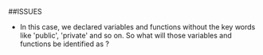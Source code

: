 ##ISSUES
* In this case, we declared variables and functions without the key words like 'public', 'private' and so on. So what will those variables and functions be identified as ?